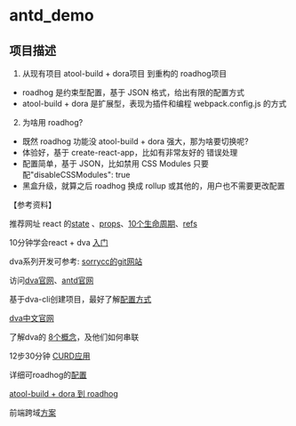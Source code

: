 # antd_demo

## 项目描述
1. 从现有项目 atool-build + dora项目 到重构的 roadhog项目
- roadhog 是约束型配置，基于 JSON 格式，给出有限的配置方式
- atool-build + dora 是扩展型，表现为插件和编程 webpack.config.js 的方式

2. 为啥用 roadhog?
- 既然 roadhog 功能没 atool-build + dora 强大，那为啥要切换呢?
- 体验好，基于 create-react-app，比如有非常友好的 错误处理
- 配置简单，基于 JSON，比如禁用 CSS Modules 只要配"disableCSSModules": true
- 黑盒升级，就算之后 roadhog 换成 rollup 或其他的，用户也不需要更改配置

【参考资料】

推荐网址
react 的[state](http://www.runoob.com/react/react-state.html) 、[props](http://www.runoob.com/react/react-props.html)、[10个生命周期](http://note.youdao.com/share/?id=c70819126575dc410fb59094cd4d1b88&type=note#/)、[refs](http://www.runoob.com/react/react-props.html)

10分钟学会react + dva [入门](http://www.jianshu.com/p/69f13e9123d9)

dva系列开发可参考: [sorrycc的git网站](https://github.com/sorrycc)

访问[dva官网](https://github.com/dvajs/dva)、[antd官网](https://ant.design/docs/react/practical-projects-cn)

基于dva-cli创建项目，最好了解[配置方式](https://github.com/dvajs/dva-cli)

[dva中文官网](https://github.com/dvajs/dva/blob/master/README_zh-CN.md)

了解dva的 [8个概念](https://github.com/dvajs/dva/blob/master/docs/Concepts_zh-CN.md)，及他们如何串联

12步30分钟 [CURD应用](https://github.com/sorrycc/blog/issues/18)

详细可roadhog的[配置](https://github.com/sorrycc/roadhog#配置)

[atool-build + dora 到 roadhog](https://github.com/sorrycc/blog/issues/17)

前端跨域[方案](http://www.jianshu.com/p/2fde9e7df2f9)

